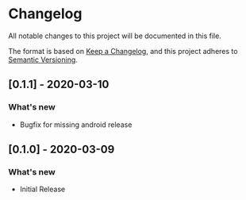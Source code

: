 # Changelog
All notable changes to this project will be documented in this file.

The format is based on [Keep a Changelog](https://keepachangelog.com/en/1.0.0/),
and this project adheres to [Semantic Versioning](https://semver.org/spec/v2.0.0.html).

## [0.1.1] - 2020-03-10
### What's new
- Bugfix for missing android release

## [0.1.0] - 2020-03-09
### What's new
- Initial Release